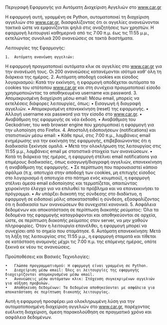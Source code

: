 Περιγραφή Εφαρμογής για Αυτόματη Διαχείριση Αγγελιών στο www.car.gr

Η εφαρμογή αυτή, γραμμένη σε Python, αυτοματοποιεί τη διαχείριση αγγελιών στο www.car.gr, διασφαλίζοντας ότι οι αγγελίες ανανεώνονται τακτικά ώστε να εμφανίζονται ψηλά στις αναζητήσεις των χρηστών. Η εφαρμογή λειτουργεί καθημερινά από τις 7:00 π.μ. έως τις 11:55 μ.μ., εκτελώντας συνολικά 200 ανανεώσεις σε τακτά διαστήματα.

Λειτουργίες της Εφαρμογής:

	1.	Αυτόματη ανανέωση αγγελιών:
Η εφαρμογή πραγματοποιεί αυτόματα κλικ σε αγγελίες στο www.car.gr για την ανανέωσή τους. Οι 200 ανανεώσεις κατανέμονται ισότιμα καθ’ όλη τη διάρκεια της ημέρας.
	2.	Αυτόματη αποδοχή cookies και είσοδος λογαριασμού:
Κατά την εκκίνηση, η εφαρμογή αποδέχεται αυτόματα τα cookies του ιστότοπου www.car.gr και στη συνέχεια πραγματοποιεί είσοδο χρησιμοποιώντας τα αποθηκευμένα username και password.
	3.	Απομακρυσμένη διαχείριση μέσω email:
Μέσω email, μπορείς να εκτελέσεις διάφορες λειτουργίες, όπως:
	•	Εισαγωγή ή διαγραφή αγγελιών.
	•	Απομακρυσμένη επανεκκίνηση (reset) της εφαρμογής.
	•	Αλλαγή username και password για την είσοδο στο www.car.gr.
	•	Αναβάθμιση της εφαρμογής σε νέα έκδοση.
	•	Αναβάθμιση του Geckodriver, του web browser engine που χρησιμοποιεί η εφαρμογή για την υλοποίηση στο Firefox.
	4.	Αποστολή ειδοποιήσεων (notifications) και στατιστικών μέσω email:
	•	Κάθε πρωί, στις 7:00 π.μ., λαμβάνεις email ενημέρωσης για την εκκίνηση της εφαρμογής, επιβεβαιώνοντας ότι η διαδικασία ξεκίνησε ομαλά.
	•	Μετά την ολοκλήρωση της λειτουργίας στις 11:55 μ.μ., λαμβάνεις email με στατιστικά στοιχεία των ανανεώσεων.
	•	Κατά τη διάρκεια της ημέρας, η εφαρμογή στέλνει email notifications για επιμέρους διαδικασίες, όπως εισαγωγή/διαγραφή αγγελιών, επανεκκίνηση ή αναβάθμιση της εφαρμογής.
	•	Σε περίπτωση που παρουσιαστεί κάποιο σφάλμα (π.χ. αποτυχία στην αποδοχή των cookies, μη επιτυχής είσοδος στο λογαριασμό ή αποτυχία στο πάτημα ενός κουμπιού), η εφαρμογή στέλνει άμεσα email ειδοποίησης και τερματίζεται, απαιτώντας χειροκίνητο έλεγχο για να επιλυθεί το πρόβλημα και να επανεκκινήσει το πρόγραμμα.
	•	Αν υπάρξει διακοπή της σύνδεσης στο διαδίκτυο, η εφαρμογή σε ειδοποιεί μόλις αποκατασταθεί η σύνδεση, εξασφαλίζοντας ότι η διαδικασία των ανανεώσεων θα συνεχιστεί κανονικά.
	5.	Ασφάλεια δεδομένων και αποκατάσταση σε περίπτωση διακοπής ρεύματος:
Όλα τα δεδομένα της εφαρμογής καταγράφονται και αποθηκεύονται σε αρχεία, ώστε, σε περίπτωση διακοπής ρεύματος στον server, να μην χαθούν πληροφορίες. Όταν η λειτουργία επανέλθει, η εφαρμογή μπορεί να συνεχίσει από το σημείο που σταμάτησε.
	6.	Αυτόματη επανεκκίνηση:
Μετά τη λήξη της λειτουργίας στις 11:55 μ.μ., η εφαρμογή σταματά και τίθεται σε κατάσταση αναμονής μέχρι τις 7:00 π.μ. της επόμενης ημέρας, οπότε ξεκινά εκ νέου τις ανανεώσεις.

Προϋποθέσεις και Βασικές Τεχνολογίες:

	•	Γλώσσα προγραμματισμού: Η εφαρμογή είναι γραμμένη σε Python.
	•	Διαχείριση μέσω email: Όλες οι λειτουργίες της εφαρμογής διαχειρίζονται απομακρυσμένα μέσω email.
	•	Ανανεώσεις μέσω αυτόματων κλικ: Στόχευση συγκεκριμένων αγγελιών για αύξηση προβολών.
	•	Αποθήκευση δεδομένων: Τα δεδομένα αποθηκεύονται με ασφάλεια για αποκατάσταση σε περίπτωση διακοπής λειτουργίας.

Αυτή η εφαρμογή προσφέρει μια ολοκληρωμένη λύση για την αυτοματοποιημένη διαχείριση αγγελιών στο www.car.gr, παρέχοντας ευέλικτη διαχείριση, άμεση παρακολούθηση σε πραγματικό χρόνο και ασφάλεια δεδομένων.